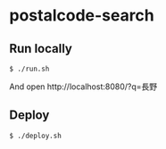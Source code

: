 # postalcode-search

## Run locally

```
$ ./run.sh
```

And open http://localhost:8080/?q=長野

## Deploy

```
$ ./deploy.sh
```
